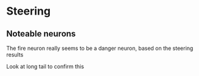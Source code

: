 # Steering

## Noteable neurons

The fire neuron really seems to be a danger neuron,
based on the steering results

Look at long tail to confirm this
